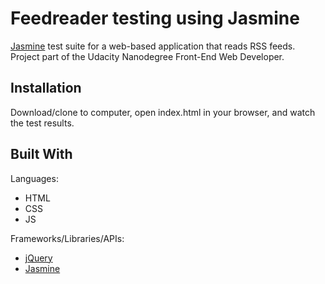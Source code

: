 # Feedreader testing using Jasmine

[Jasmine](https://jasmine.github.io/) test suite for a web-based application that reads RSS feeds. Project part of the Udacity Nanodegree Front-End Web Developer.

## Installation

Download/clone to computer, open index.html in your browser, and watch the test results.

## Built With

Languages:
* HTML
* CSS
* JS

Frameworks/Libraries/APIs:
* [jQuery](https://jquery.com/)
* [Jasmine](https://jasmine.github.io/)
